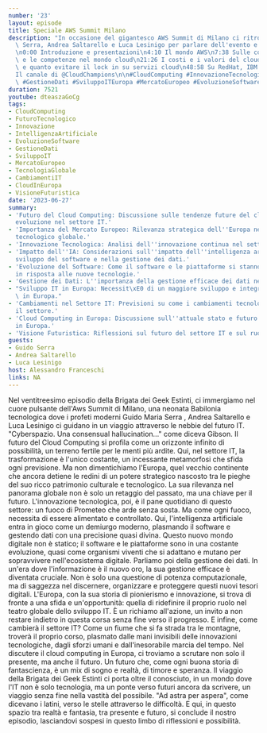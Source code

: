 ```yaml
---
number: '23'
layout: episode
title: Speciale AWS Summit Milano
description: "In occasione del gigantesco AWS Summit di Milano ci ritroviamo con Guido\
  \ Serra, Andrea Saltarello e Luca Lesinigo per parlare dell'evento e del mondo AWS\n\
  \n0:00 Introduzione e presentazioni\n4:10 Il mondo AWS\n7:38 Sulle complessit\xE0\
  \ e le competenze nel mondo cloud\n21:26 I costi e i valori del cloud\n31:50 Quando\
  \ e quanto evitare il lock in su servizi cloud\n48:58 Su RedHat, IBM e licenze\n\
  Il canale di @CloudChampions\n\n#CloudComputing #InnovazioneTecnologica #IntelligenzaArtificiale\
  \ #GestioneDati #SviluppoITEuropa #MercatoEuropeo #EvoluzioneSoftware"
duration: 7521
youtube: dteaszaGoCg
tags:
- CloudComputing
- FuturoTecnologico
- Innovazione
- IntelligenzaArtificiale
- EvoluzioneSoftware
- GestioneDati
- SviluppoIT
- MercatoEuropeo
- TecnologiaGlobale
- CambiamentiIT
- CloudInEuropa
- VisioneFuturistica
date: '2023-06-27'
summary:
- 'Futuro del Cloud Computing: Discussione sulle tendenze future del cloud e la sua
  evoluzione nel settore IT.'
- 'Importanza del Mercato Europeo: Rilevanza strategica dell''Europa nel panorama
  tecnologico globale.'
- 'Innovazione Tecnologica: Analisi dell''innovazione continua nel settore IT.'
- 'Impatto dell''IA: Considerazioni sull''impatto dell''intelligenza artificiale nello
  sviluppo del software e nella gestione dei dati.'
- 'Evoluzione del Software: Come il software e le piattaforme si stanno evolvendo
  in risposta alle nuove tecnologie.'
- 'Gestione dei Dati: L''importanza della gestione efficace dei dati nell''era digitale.'
- "Sviluppo IT in Europa: Necessit\xE0 di un maggiore sviluppo e integrazione tecnologica\
  \ in Europa."
- 'Cambiamenti nel Settore IT: Previsioni su come i cambiamenti tecnologici influenzeranno
  il settore.'
- 'Cloud Computing in Europa: Discussione sull''attuale stato e futuro del cloud computing
  in Europa.'
- 'Visione Futuristica: Riflessioni sul futuro del settore IT e sul ruolo dell''Europa.'
guests:
- Guido Serra
- Andrea Saltarello
- Luca Lesinigo
host: Alessandro Franceschi
links: NA
---
```

Nel ventitreesimo episodio della Brigata dei Geek Estinti, ci immergiamo nel cuore pulsante dell'Aws Summit di Milano, una neonata Babilonia tecnologica dove i profeti moderni Guido Maria Serra , Andrea Saltarello e Luca Lesinigo ci guidano in un viaggio attraverso le nebbie del futuro IT.
"Cyberspazio. Una consensual hallucination..." come diceva Gibson. Il futuro del Cloud Computing si profila come un orizzonte infinito di possibilità, un terreno fertile per le menti più ardite. Qui, nel settore IT, la trasformazione è l'unico costante, un incessante metamorfosi che sfida ogni previsione.
Ma non dimentichiamo l'Europa, quel vecchio continente che ancora detiene le redini di un potere strategico nascosto tra le pieghe del suo ricco patrimonio culturale e tecnologico. La sua rilevanza nel panorama globale non è solo un retaggio del passato, ma una chiave per il futuro.
L'innovazione tecnologica, poi, è il pane quotidiano di questo settore: un fuoco di Prometeo che arde senza sosta. Ma come ogni fuoco, necessita di essere alimentato e controllato. Qui, l'intelligenza artificiale entra in gioco come un demiurgo moderno, plasmando il software e gestendo dati con una precisione quasi divina.
Questo nuovo mondo digitale non è statico; il software e le piattaforme sono in una costante evoluzione, quasi come organismi viventi che si adattano e mutano per sopravvivere nell'ecosistema digitale.
Parliamo poi della gestione dei dati. In un'era dove l'informazione è il nuovo oro, la sua gestione efficace è diventata cruciale. Non è solo una questione di potenza computazionale, ma di saggezza nel discernere, organizzare e proteggere questi nuovi tesori digitali.
L'Europa, con la sua storia di pionierismo e innovazione, si trova di fronte a una sfida e un'opportunità: quella di ridefinire il proprio ruolo nel teatro globale dello sviluppo IT. È un richiamo all'azione, un invito a non restare indietro in questa corsa senza fine verso il progresso.
E infine, come cambierà il settore IT? Come un fiume che si fa strada tra le montagne, troverà il proprio corso, plasmato dalle mani invisibili delle innovazioni tecnologiche, dagli sforzi umani e dall'inesorabile marcia del tempo.
Nel discutere il cloud computing in Europa, ci troviamo a scrutare non solo il presente, ma anche il futuro. Un futuro che, come ogni buona storia di fantascienza, è un mix di sogno e realtà, di timore e speranza.
Il viaggio della Brigata dei Geek Estinti ci porta oltre il conosciuto, in un mondo dove l'IT non è solo tecnologia, ma un ponte verso futuri ancora da scrivere, un viaggio senza fine nella vastità del possibile. "Ad astra per aspera", come dicevano i latini, verso le stelle attraverso le difficoltà. E qui, in questo spazio tra realtà e fantasia, tra presente e futuro, si conclude il nostro episodio, lasciandovi sospesi in questo limbo di riflessioni e possibilità.
